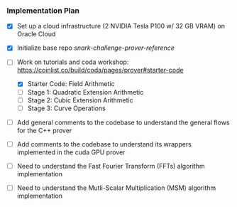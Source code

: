 ### Implementation Plan
- [x] Set up a cloud infrastructure (2 NVIDIA Tesla P100 w/ 32 GB VRAM) on Oracle Cloud
- [x] Initialize base repo _snark-challenge-prover-reference_
- [ ] Work on tutorials and coda workshop: https://coinlist.co/build/coda/pages/prover#starter-code
    - [x] Starter Code: Field Arithmetic
    - [ ] Stage 1: Quadratic Extension Arithmetic
    - [ ] Stage 2: Cubic Extension Arithmetic
    - [ ] Stage 3: Curve Operations
- [ ] Add general comments to the codebase to understand the general flows for the C++ prover
- [ ] Add comments to the codebase to understand its wrappers implemented in the cuda GPU prover
- [ ] Need to understand the Fast Fourier Transform (FFTs) algorithm implementation
- [ ] Need to understand the Mutli-Scalar Multiplication (MSM) algorithm implementation

